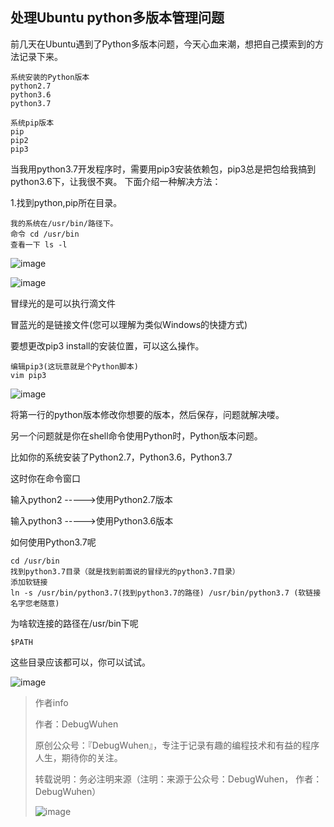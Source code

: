 ## 处理Ubuntu python多版本管理问题

前几天在Ubuntu遇到了Python多版本问题，今天心血来潮，想把自己摸索到的方法记录下来。

```
系统安装的Python版本
python2.7
python3.6
python3.7
```

```
系统pip版本
pip
pip2
pip3
```
当我用python3.7开发程序时，需要用pip3安装依赖包，pip3总是把包给我搞到python3.6下，让我很不爽。
下面介绍一种解决方法：

1.找到python,pip所在目录。

```
我的系统在/usr/bin/路径下。
命令 cd /usr/bin
查看一下 ls -l
```

![image](https://user-images.githubusercontent.com/48900845/112761926-1af49a80-9030-11eb-9ae6-9146358eff7b.png)

![image](https://user-images.githubusercontent.com/48900845/112761932-1f20b800-9030-11eb-887e-3b0346ee50e8.png)


冒绿光的是可以执行滴文件

冒蓝光的是链接文件(您可以理解为类似Windows的快捷方式)

要想更改pip3 install的安装位置，可以这么操作。

```
编辑pip3(这玩意就是个Python脚本)
vim pip3
```

![image](https://user-images.githubusercontent.com/48900845/112761941-28aa2000-9030-11eb-95f1-7efe414f8d3f.png)


将第一行的python版本修改你想要的版本，然后保存，问题就解决喽。

另一个问题就是你在shell命令使用Python时，Python版本问题。

比如你的系统安装了Python2.7，Python3.6，Python3.7

这时你在命令窗口

输入python2 ----->使用Python2.7版本

输入python3 ----->使用Python3.6版本

如何使用Python3.7呢

```
cd /usr/bin
找到python3.7目录（就是找到前面说的冒绿光的python3.7目录）
添加软链接
ln -s /usr/bin/python3.7(找到python3.7的路径) /usr/bin/python3.7 (软链接名字您老随意)
```
为啥软连接的路径在/usr/bin下呢

```
$PATH
```
这些目录应该都可以，你可以试试。

![image](https://user-images.githubusercontent.com/48900845/112761957-3790d280-9030-11eb-9b88-79752b523601.png)



>作者info
>
>作者：DebugWuhen
>
>原创公众号：『DebugWuhen』，专注于记录有趣的编程技术和有益的程序人生，期待你的关注。
>
>转载说明：务必注明来源（注明：来源于公众号：DebugWuhen， 作者：DebugWuhen）
>
>![image](https://user-images.githubusercontent.com/48900845/112752163-3b0e6480-9004-11eb-899d-66ddef749c2b.png)
